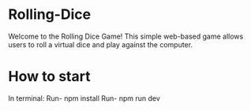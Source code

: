 # Rolling-Dice

Welcome to the Rolling Dice Game! This simple web-based game allows users to roll a virtual dice and play against the computer.

# How to start
In terminal:
Run- npm install
Run- npm run dev
